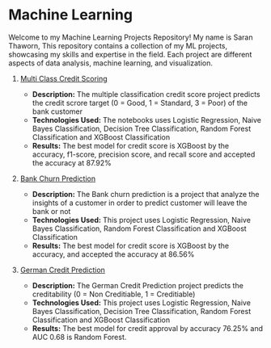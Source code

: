 # Machine Learning

Welcome to my Machine Learning Projects Repository! My name is Saran Thaworn, This repository contains a collection of my ML projects, showcasing my skills and expertise in the field. Each project are different aspects of data analysis, machine learning, and visualization.

1. [Multi Class Credit Scoring](https://github.com/Saran4B/MachineLearning/tree/main/Multi-Class%20Credit%20Score)
   - **Description:** The multiple classification credit score project predicts the credit scrore target (0 = Good, 1 = Standard, 3 = Poor) of the bank customer 
   - **Technologies Used:** The notebooks uses Logistic Regression, Naive Bayes Classification, Decision Tree Classification, Random Forest Classification and XGBoost Classification
   - **Results:** The best model for credit score is XGBoost by the accuracy, f1-score, precision score, and recall score and accepted the accuracy at 87.92%
  
2. [Bank Churn Prediction](https://github.com/Saran4B/MachineLearning/tree/main/Bank%20Churn%20Prediction)
   - **Description:** The Bank churn prediction is a project that analyze the insights of a customer in order to predict customer will leave the bank or not
   - **Technologies Used:** This project uses Logistic Regression, Naive Bayes Classification, Random Forest Classification and XGBoost Classification
   - **Results:** The best model for credit score is XGBoost by the accuracy, and accepted the accuracy at 86.56%
  
3. [German Credit Prediction]()
   - **Description:** The German Credit Prediction project predicts the creditability (0 = Non Creditiable, 1 = Creditiable)
   - **Technologies Used:** This project uses Logistic Regression, Naive Bayes Classification, Decision Tree Classification, Random Forest Classification and XGBoost Classification
   - **Results:** The best model for credit approval by accuracy 76.25% and AUC 0.68 is Random Forest.
